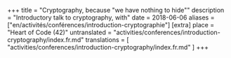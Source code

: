 +++
title = "Cryptography, because \"we have nothing to hide\""
description = "Introductory talk to cryptography, with"
date = 2018-06-06
aliases = ["en/activités/conférences/introduction-cryptographie"]
[extra]
place = "Heart of Code (42)"
untranslated = "activities/conferences/introduction-cryptography/index.fr.md"
translations = [
    "activities/conferences/introduction-cryptography/index.fr.md"
]
+++
